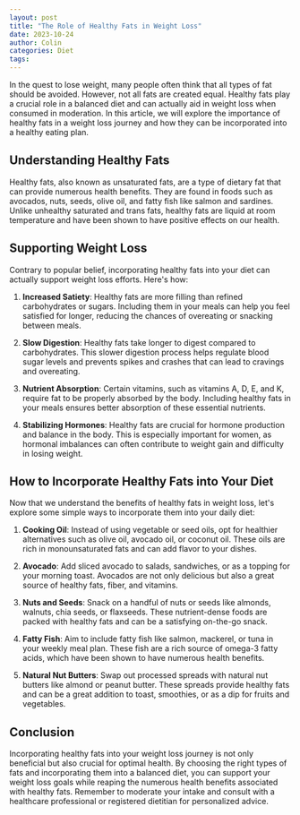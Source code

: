 ```yaml
---
layout: post
title: "The Role of Healthy Fats in Weight Loss"
date: 2023-10-24
author: Colin
categories: Diet
tags: 
---
```


In the quest to lose weight, many people often think that all types of fat should be avoided. However, not all fats are created equal. Healthy fats play a crucial role in a balanced diet and can actually aid in weight loss when consumed in moderation. In this article, we will explore the importance of healthy fats in a weight loss journey and how they can be incorporated into a healthy eating plan.

## Understanding Healthy Fats

Healthy fats, also known as unsaturated fats, are a type of dietary fat that can provide numerous health benefits. They are found in foods such as avocados, nuts, seeds, olive oil, and fatty fish like salmon and sardines. Unlike unhealthy saturated and trans fats, healthy fats are liquid at room temperature and have been shown to have positive effects on our health.

## Supporting Weight Loss

Contrary to popular belief, incorporating healthy fats into your diet can actually support weight loss efforts. Here's how:

1. **Increased Satiety**: Healthy fats are more filling than refined carbohydrates or sugars. Including them in your meals can help you feel satisfied for longer, reducing the chances of overeating or snacking between meals.

2. **Slow Digestion**: Healthy fats take longer to digest compared to carbohydrates. This slower digestion process helps regulate blood sugar levels and prevents spikes and crashes that can lead to cravings and overeating.

3. **Nutrient Absorption**: Certain vitamins, such as vitamins A, D, E, and K, require fat to be properly absorbed by the body. Including healthy fats in your meals ensures better absorption of these essential nutrients.

4. **Stabilizing Hormones**: Healthy fats are crucial for hormone production and balance in the body. This is especially important for women, as hormonal imbalances can often contribute to weight gain and difficulty in losing weight.

## How to Incorporate Healthy Fats into Your Diet

Now that we understand the benefits of healthy fats in weight loss, let's explore some simple ways to incorporate them into your daily diet:

1. **Cooking Oil**: Instead of using vegetable or seed oils, opt for healthier alternatives such as olive oil, avocado oil, or coconut oil. These oils are rich in monounsaturated fats and can add flavor to your dishes.

2. **Avocado**: Add sliced avocado to salads, sandwiches, or as a topping for your morning toast. Avocados are not only delicious but also a great source of healthy fats, fiber, and vitamins.

3. **Nuts and Seeds**: Snack on a handful of nuts or seeds like almonds, walnuts, chia seeds, or flaxseeds. These nutrient-dense foods are packed with healthy fats and can be a satisfying on-the-go snack.

4. **Fatty Fish**: Aim to include fatty fish like salmon, mackerel, or tuna in your weekly meal plan. These fish are a rich source of omega-3 fatty acids, which have been shown to have numerous health benefits.

5. **Natural Nut Butters**: Swap out processed spreads with natural nut butters like almond or peanut butter. These spreads provide healthy fats and can be a great addition to toast, smoothies, or as a dip for fruits and vegetables.

## Conclusion

Incorporating healthy fats into your weight loss journey is not only beneficial but also crucial for optimal health. By choosing the right types of fats and incorporating them into a balanced diet, you can support your weight loss goals while reaping the numerous health benefits associated with healthy fats. Remember to moderate your intake and consult with a healthcare professional or registered dietitian for personalized advice.